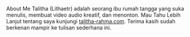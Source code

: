 About Me
Talitha (Lithaetr) adalah seorang ibu rumah tangga yang suka menulis, membuat video audio kreatif, dan menonton.
Mau Tahu Lebih Lanjut tentang saya kunjungi <a href="https://www.talitha-rahma.com">talitha-rahma.com</a>.
Terima kasih sudah berkenan mampir ke tulisan sederhana ini.
